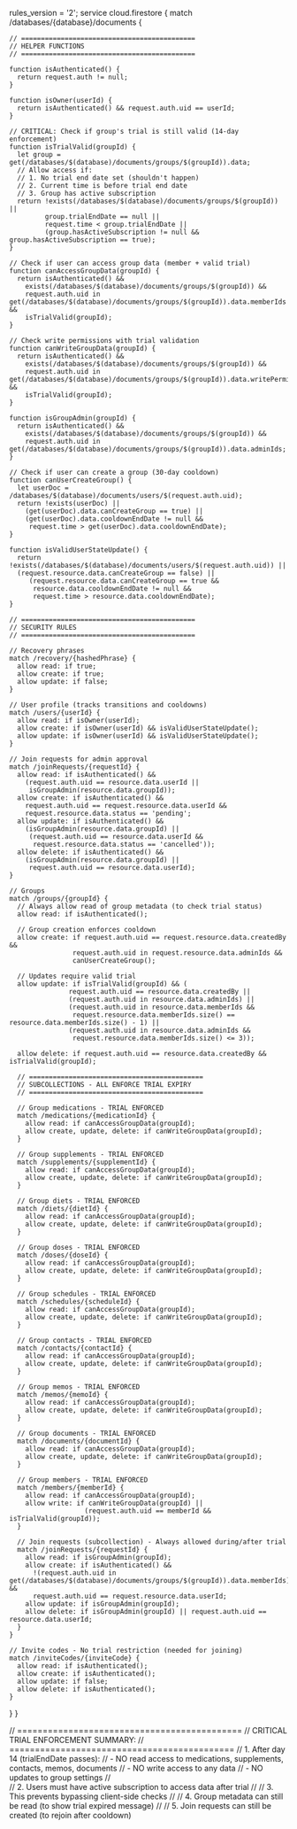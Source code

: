 rules_version = '2';
service cloud.firestore {
  match /databases/{database}/documents {

    // ============================================
    // HELPER FUNCTIONS
    // ============================================
    
    function isAuthenticated() {
      return request.auth != null;
    }

    function isOwner(userId) {
      return isAuthenticated() && request.auth.uid == userId;
    }

    // CRITICAL: Check if group's trial is still valid (14-day enforcement)
    function isTrialValid(groupId) {
      let group = get(/databases/$(database)/documents/groups/$(groupId)).data;
      // Allow access if:
      // 1. No trial end date set (shouldn't happen)
      // 2. Current time is before trial end date
      // 3. Group has active subscription
      return !exists(/databases/$(database)/documents/groups/$(groupId)) ||
             group.trialEndDate == null || 
             request.time < group.trialEndDate ||
             (group.hasActiveSubscription != null && group.hasActiveSubscription == true);
    }

    // Check if user can access group data (member + valid trial)
    function canAccessGroupData(groupId) {
      return isAuthenticated() &&
        exists(/databases/$(database)/documents/groups/$(groupId)) &&
        request.auth.uid in get(/databases/$(database)/documents/groups/$(groupId)).data.memberIds &&
        isTrialValid(groupId);
    }

    // Check write permissions with trial validation
    function canWriteGroupData(groupId) {
      return isAuthenticated() &&
        exists(/databases/$(database)/documents/groups/$(groupId)) &&
        request.auth.uid in get(/databases/$(database)/documents/groups/$(groupId)).data.writePermissionIds &&
        isTrialValid(groupId);
    }

    function isGroupAdmin(groupId) {
      return isAuthenticated() &&
        exists(/databases/$(database)/documents/groups/$(groupId)) &&
        request.auth.uid in get(/databases/$(database)/documents/groups/$(groupId)).data.adminIds;
    }

    // Check if user can create a group (30-day cooldown)
    function canUserCreateGroup() {
      let userDoc = /databases/$(database)/documents/users/$(request.auth.uid);
      return !exists(userDoc) || 
        (get(userDoc).data.canCreateGroup == true) ||
        (get(userDoc).data.cooldownEndDate != null && 
         request.time > get(userDoc).data.cooldownEndDate);
    }

    function isValidUserStateUpdate() {
      return !exists(/databases/$(database)/documents/users/$(request.auth.uid)) ||
      (request.resource.data.canCreateGroup == false) || 
         (request.resource.data.canCreateGroup == true && 
          resource.data.cooldownEndDate != null &&
          request.time > resource.data.cooldownEndDate);
    }

    // ============================================
    // SECURITY RULES
    // ============================================

    // Recovery phrases
    match /recovery/{hashedPhrase} {
      allow read: if true;
      allow create: if true;
      allow update: if false;
    }

    // User profile (tracks transitions and cooldowns)
    match /users/{userId} {
      allow read: if isOwner(userId);
      allow create: if isOwner(userId) && isValidUserStateUpdate();
      allow update: if isOwner(userId) && isValidUserStateUpdate();
    }

    // Join requests for admin approval
    match /joinRequests/{requestId} {
      allow read: if isAuthenticated() &&
        (request.auth.uid == resource.data.userId ||
         isGroupAdmin(resource.data.groupId));
      allow create: if isAuthenticated() &&
        request.auth.uid == request.resource.data.userId &&
        request.resource.data.status == 'pending';
      allow update: if isAuthenticated() &&
        (isGroupAdmin(resource.data.groupId) ||
         (request.auth.uid == resource.data.userId &&
          request.resource.data.status == 'cancelled'));
      allow delete: if isAuthenticated() &&
        (isGroupAdmin(resource.data.groupId) ||
         request.auth.uid == resource.data.userId);
    }

    // Groups
    match /groups/{groupId} {
      // Always allow read of group metadata (to check trial status)
      allow read: if isAuthenticated();
      
      // Group creation enforces cooldown
      allow create: if request.auth.uid == request.resource.data.createdBy &&
                    request.auth.uid in request.resource.data.adminIds &&
                    canUserCreateGroup();
      
      // Updates require valid trial
      allow update: if isTrialValid(groupId) && (
                   request.auth.uid == resource.data.createdBy ||
                   (request.auth.uid in resource.data.adminIds) ||
                   (request.auth.uid in resource.data.memberIds &&
                    request.resource.data.memberIds.size() == resource.data.memberIds.size() - 1) ||
                   (request.auth.uid in resource.data.adminIds &&
                    request.resource.data.memberIds.size() <= 3));
      
      allow delete: if request.auth.uid == resource.data.createdBy && isTrialValid(groupId);

      // ============================================
      // SUBCOLLECTIONS - ALL ENFORCE TRIAL EXPIRY
      // ============================================
      
      // Group medications - TRIAL ENFORCED
      match /medications/{medicationId} {
        allow read: if canAccessGroupData(groupId);
        allow create, update, delete: if canWriteGroupData(groupId);
      }

      // Group supplements - TRIAL ENFORCED
      match /supplements/{supplementId} {
        allow read: if canAccessGroupData(groupId);
        allow create, update, delete: if canWriteGroupData(groupId);
      }

      // Group diets - TRIAL ENFORCED
      match /diets/{dietId} {
        allow read: if canAccessGroupData(groupId);
        allow create, update, delete: if canWriteGroupData(groupId);
      }

      // Group doses - TRIAL ENFORCED
      match /doses/{doseId} {
        allow read: if canAccessGroupData(groupId);
        allow create, update, delete: if canWriteGroupData(groupId);
      }

      // Group schedules - TRIAL ENFORCED
      match /schedules/{scheduleId} {
        allow read: if canAccessGroupData(groupId);
        allow create, update, delete: if canWriteGroupData(groupId);
      }

      // Group contacts - TRIAL ENFORCED
      match /contacts/{contactId} {
        allow read: if canAccessGroupData(groupId);
        allow create, update, delete: if canWriteGroupData(groupId);
      }

      // Group memos - TRIAL ENFORCED
      match /memos/{memoId} {
        allow read: if canAccessGroupData(groupId);
        allow create, update, delete: if canWriteGroupData(groupId);
      }

      // Group documents - TRIAL ENFORCED
      match /documents/{documentId} {
        allow read: if canAccessGroupData(groupId);
        allow create, update, delete: if canWriteGroupData(groupId);
      }

      // Group members - TRIAL ENFORCED
      match /members/{memberId} {
        allow read: if canAccessGroupData(groupId);
        allow write: if canWriteGroupData(groupId) || 
                       (request.auth.uid == memberId && isTrialValid(groupId));
      }

      // Join requests (subcollection) - Always allowed during/after trial
      match /joinRequests/{requestId} {
        allow read: if isGroupAdmin(groupId);
        allow create: if isAuthenticated() &&
          !(request.auth.uid in get(/databases/$(database)/documents/groups/$(groupId)).data.memberIds) &&
          request.auth.uid == request.resource.data.userId;
        allow update: if isGroupAdmin(groupId);
        allow delete: if isGroupAdmin(groupId) || request.auth.uid == resource.data.userId;
      }
    }

    // Invite codes - No trial restriction (needed for joining)
    match /inviteCodes/{inviteCode} {
      allow read: if isAuthenticated();
      allow create: if isAuthenticated();
      allow update: if false;
      allow delete: if isAuthenticated();
    }
  }
}

// ============================================
// CRITICAL TRIAL ENFORCEMENT SUMMARY:
// ============================================
// 1. After day 14 (trialEndDate passes):
//    - NO read access to medications, supplements, contacts, memos, documents
//    - NO write access to any data
//    - NO updates to group settings
//    
// 2. Users must have active subscription to access data after trial
//
// 3. This prevents bypassing client-side checks
//
// 4. Group metadata can still be read (to show trial expired message)
//
// 5. Join requests can still be created (to rejoin after cooldown)